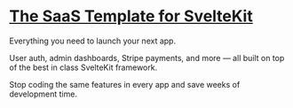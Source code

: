 # [The SaaS Template for SvelteKit](https://www.sveltesaas.com/)

Everything you need to launch your next app.

User auth, admin dashboards, Stripe payments, and more — all built on top of the best in class SvelteKit framework.

Stop coding the same features in every app and save weeks of development time.
